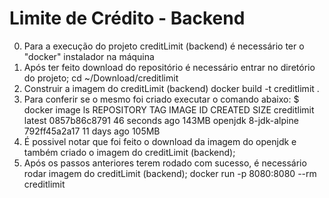 # Limite de Crédito - Backend
00. Para a execução do projeto creditLimit (backend) é necessário ter o "docker" instalador na máquina
01. Após ter feito download do repositório é necessário entrar no diretório do projeto;
cd ~/Download/creditlimit
02. Construir a imagem do  creditLimit (backend)
docker build -t creditlimit .
03. Para conferir se o mesmo foi criado executar o comando abaixo:
$ docker image ls
REPOSITORY          TAG                 IMAGE ID            CREATED             SIZE
creditlimit         latest              0857b86c8791        46 seconds ago      143MB
openjdk             8-jdk-alpine        792ff45a2a17        11 days ago         105MB
04. É possivel notar que foi feito o download da imagem do openjdk e também criado o imagem do creditLimit (backend);
05. Após os passos anteriores terem rodado com sucesso, é necessário rodar imagem do creditLimit (backend);
docker run -p 8080:8080 --rm creditlimit